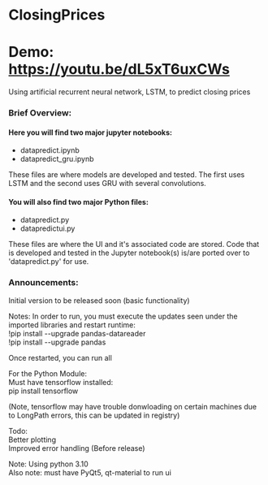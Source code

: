 # ClosingPrices <br />
# Demo: https://youtu.be/dL5xT6uxCWs
Using artificial recurrent neural network, LSTM, to predict closing prices <br />


### Brief Overview:

#### Here you will find two major jupyter notebooks:
- datapredict.ipynb  <br />
- datapredict_gru.ipynb <br />

These files are where models are developed and tested. The first uses LSTM and the second uses GRU with several convolutions.  <br />

#### You will also find two major Python files:
- datapredict.py  <br /> 
- datapredictui.py  <br />

These files are where the UI and it's associated code are stored. Code that is developed and tested in the Jupyter notebook(s) is/are ported over to 'datapredict.py' for use.  <br />

### Announcements:
Initial version to be released soon (basic functionality)

Notes: In order to run, you must execute the updates seen under the imported libraries and restart runtime: <br />
!pip install --upgrade pandas-datareader <br />
!pip install --upgrade pandas <br />

Once restarted, you can run all

For the Python Module: <br />
Must have tensorflow installed: <br />
pip install tensorflow <br />

(Note, tensorflow may have trouble donwloading on certain machines due to LongPath errors, this can be updated in registry) <br />

Todo: <br />
Better plotting <br />
Improved error handling (Before release) <br />

Note: Using python 3.10 <br />
Also note: must have PyQt5, qt-material to run ui <br />
